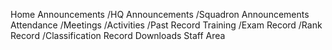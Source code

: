 Home
Announcements
	/HQ Announcements
	/Squadron Announcements
Attendance
	/Meetings
	/Activities
	/Past Record
Training
	/Exam Record
	/Rank Record
	/Classification Record
Downloads
Staff Area